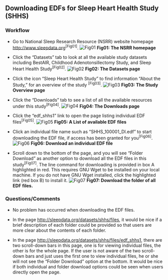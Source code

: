 ## Downloading EDFs for Sleep Heart Health Study (SHHS)

### Workflow 

- Go to National Sleep Research Resource (NSRR) website homepage http://www.sleepdata.org<sup>[Fig01]</sup>.
![Fig01](http://femi.case.edu:3003/edf-dl-01-home.png)
**Fig01: The NSRR homepage**

- Click the “Datasets” tab to look at all the available study datasets including BestAIR, Childhood Adenotonsillectomy Study, and Sleep Heart Health Study<sup>[Fig02]</sup>.
![Fig02](http://femi.case.edu:3003/edf-dl-02-shhs-icon.png)
**Fig02: The Datasets page**

- Click the icon “Sleep Heart Health Study” to find information “About the Study,” for an overview of the study <sup>[Fig03]</sup>.
![Fig03](http://femi.case.edu:3003/edf-dl-03-shhs-about-page.png)
**Fig03: The Study Overview page**

- Click the “Downloads” tab to see a list of all the available resources under this study<sup>[Fig04]</sup>.
![Fig04](http://femi.case.edu:3003/edf-dl-04-shhs-download.png)
**Fig04: The Downloads page**

- Click the “edf_shhs1” link to open the page listing individual EDF files<sup>[Fig05]</sup>.
![Fig05](http://femi.case.edu:3003/edf-dl-05-edf-files.png)
**Fig05: A List of available EDF files**

- Click an individual file name such as “SHHS_100001_DI.edf” to start downloading the EDF file, if access has been granted for you<sup>[Fig06]</sup>.
![Fig06](http://femi.case.edu:3003/edf-dl-06-file-dialog.png)
**Fig06: Download an individual EDF file**

- Scroll down to the bottom of the page, and you will see “Folder Download” as another option to download all the EDF files in this study<sup>[Fig07]</sup>. The line command for downloading is provided in box A highlighted in red.
This requires GNU Wget to be installed on your local machine. If you do not have GNU Wget installed, click the highlighted link (red box B) to install it.
![Fig07](http://femi.case.edu:3003/edf-dl-07-folder-download.png)
**Fig07: Download the folder of all EDF files.**

### Questions/Comments

- No problem has occurred when downloading the EDF files.

- In the page http://sleepdata.org/datasets/shhs/files, it would be nice if a brief description of each folder could be provided so that users are  more clear about the contents of each folder.

- In the page http://sleepdata.org/datasets/shhs/files/edf_shhs1, there are two scroll-down bars in this page, one is for viewing individual files, the other is for the whole page. If the user is not aware of the two scroll-down bars and just uses the first one to view individual files, he or she will not see the “Folder Download” option at the bottom. It would be nice if both individual and folder download options could be seen when users directly open the page.

